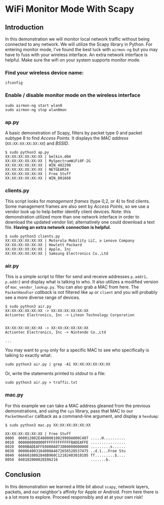 # WiFi Monitor Mode With Scapy

## Introduction

In this demonstration we will monitor local network traffic without being connected to any network.  We will utilize the Scapy library in Python. For entering monitor mode, I've found the best luck with `airmon-ng` but you may have to fuss with your wireless interface. An extra network interface is helpful. Make sure the wifi on your system supports monitor mode.

### Find your wireless device name:

```
ifconfig
```

### Enable / disable monitor mode on the wireless interface  

```
sudo airmon-ng start wlan0
sudo airmon-ng stop wlan0mon
```

### ap.py

A basic demonstration of Scapy, filters by packet type 0 and packet subtype 8 to find *Access Points*. It displays the *MAC address* (`XX:XX:XX:XX:XX:XX`) and *BSSID*.

```
$ sudo python3 ap.py 
XX:XX:XX:XX:XX:XX | belkin.d04
XX:XX:XX:XX:XX:XX | MySpectrumWiFi0F-2G
XX:XX:XX:XX:XX:XX | WIN_402298
XX:XX:XX:XX:XX:XX | NETGEAR34
XX:XX:XX:XX:XX:XX | Free Stuff
XX:XX:XX:XX:XX:XX | WIN_801668
```



### clients.py

This script looks for *management frames* (type 0,2, or 4) to find clients. Some management frames are also sent by *Access Points*, so we use a vendor look up to help better identify client devices. Note: this demonstration utilized more than one network interface in order to download the updated vendor list; alternatively one could download a text file. **Having an extra network connection is helpful.**

```
$ sudo python3 clients.py
XX:XX:XX:XX:XX:XX | Motorola Mobility LLC, a Lenovo Company
XX:XX:XX:XX:XX:XX | Hewlett Packard
XX:XX:XX:XX:XX:XX | Apple, Inc
XX:XX:XX:XX:XX:XX | Samsung Electronics Co.,Ltd

```

### air.py

This is a simple script to filter for send and receive addresses `p.addr1, p.addr2` and display what is talking to who. It also utilizes a modified version of `mac_vendor_lookup.py`. You can also grab a MAC from here. The `PacketHandler` *callback* is not filtered like `ap` or `client` and you will probably see a more diverse range of devices.

```
$ sudo python3 air.py
XX:XX:XX:XX:XX:XX -> XX:XX:XX:XX:XX:XX
Actiontec Electronics, Inc -> Liteon Technology Corporation


XX:XX:XX:XX:XX:XX -> XX:XX:XX:XX:XX:XX
Actiontec Electronics, Inc -> Nintendo Co.,Ltd

...
```

You may want to `grep` only for a specific MAC to see who specifically is talking to exactly what:

```
sudo python3 air.py | grep -A1 XX:XX:XX:XX:XX:XX
```

Or, write the statements printed to *stdout* to a file:

```
sudo python3 air.py > traffic.txt
```

### mac.py

For this example we can take a MAC address gleaned from the previous demonstrations, and using the `sys` library, pass that MAC to our `PacketHandler` callback as a command-line argument,  and display a `hexdump`:

```
$ sudo python3 mac.py XX:XX:XX:XX:XX:XX

XX:XX:XX:XX:XX:XX | Free Stuff
0000  000012002E48000010029909A000C407 .....H..........
0010  000080000000FFFFFFFFFFFFBADEAFFE ................
0020  0000BADEAFFE0000A073000000000000 .........s......
0030  000064003104000A4672656520537475 ..d.1...Free Stu
0040  6666010882848B960C12182403010105 ff.........$....
0050  04010200002EE06216               .......b.

```

## Conclusion

In this demonstration we learned a little bit about `scapy`, network layers, packets, and our neighbor's affinity for Apple or Android. From here there is a a lot more to explore. Proceed responsibly and at at your own risk!
